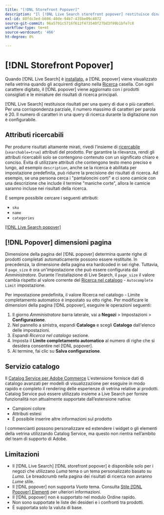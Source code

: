 ```yaml
---
title: "[!DNL Storefront Popover]"
description: "Il [!DNL Live Search storefront popover] restituisce dinamicamente prodotti e miniature suggeriti."
exl-id: 88fdc3ed-b606-40de-94b7-435be09c4072
source-git-commit: 96a5791c5716f612f473540f27bd3f99b1bfe7c8
workflow-type: tm+mt
source-wordcount: '466'
ht-degree: 0%

---
```


# [!DNL Storefront Popover]

Quando [!DNL Live Search] è [installato](install.md), a [!DNL popover] viene visualizzato nella vetrina quando gli acquirenti digitano nella [Ricerca](https://experienceleague.adobe.com/docs/commerce-admin/catalog/catalog/search/search.html#quick-search) casella. Con ogni carattere digitato, il [!DNL popover] viene aggiornato con i prodotti consigliati e le miniature dei risultati di ricerca principali.

[!DNL Live Search] restituisce risultati per una query di due o più caratteri. Per una corrispondenza parziale, il numero massimo di caratteri per parola è 20. Il numero di caratteri in una query di ricerca durante la digitazione non è configurabile.

## Attributi ricercabili

Per produrre risultati altamente mirati, rivedi l’insieme di [ricercabile](https://experienceleague.adobe.com/docs/commerce-admin/catalog/product-attributes/product-attributes.html) (`searchable=true`) attributi del prodotto. Per garantire la rilevanza, rendi gli attributi ricercabili solo se contengono contenuto con un significato chiaro e conciso. Evita di utilizzare attributi che contengono testo meno preciso e lungo, ad esempio `description`, anche se la ricerca è abilitata per impostazione predefinita, può ridurre la precisione dei risultati di ricerca. Ad esempio, se una persona cerca i &quot;pantaloncini corti&quot; e ci sono camicie con una descrizione che include il termine &quot;maniche corte&quot;, allora le camicie saranno incluse nei risultati della ricerca.

È sempre possibile cercare i seguenti attributi:

* `sku`
* `name`
* `categories`

[[!DNL Live Search popover]](assets/storefront-search-as-you-type.png)

## [!DNL Popover] dimensioni pagina

Dimensione della pagina del [!DNL popover] determina quante righe di prodotti completati automaticamente possono essere restituite. In precedenza, la dimensione della pagina era hardcoded in sei righe. Tuttavia, il `page_size` è ora un&#39;impostazione che può essere configurata dal *Amministratore*. Durante l’installazione di Live Search, il `page_size` il valore cambia rispetto al valore corrente del [Ricerca nel catalogo](https://experienceleague.adobe.com/docs/commerce-admin/config/catalog/catalog.html) - `Autocomplete Limit` impostazione.

Per impostazione predefinita, il valore Ricerca nel catalogo - Limite completamento automatico è impostato su otto righe. Per modificare le dimensioni della pagina [!DNL popover], eseguire le operazioni seguenti:

1. Il giorno *Amministratore* barra laterale, vai a **Negozi** > Impostazioni > **Configurazione**.
1. Nel pannello a sinistra, espandi **Catalogo** e scegli **Catalogo** dall&#39;elenco delle impostazioni.
1. Espandi *Ricerca nel catalogo* sezione.
1. Imposta il **Limite completamento automatico** al numero di righe che si desidera consentire nel [!DNL popover].
1. Al termine, fai clic su **Salva configurazione**.

## Servizio catalogo

Il [Catalog Service per Adobe Commerce](../catalog-service/overview.md) L&#39;estensione fornisce dati di catalogo avanzati per modelli di visualizzazione per eseguire in modo rapido e completo il rendering delle esperienze di vetrina relative ai prodotti. Catalog Service può essere utilizzato insieme a Live Search per fornire funzionalità non attualmente supportate dall’estensione nativa:

* Campioni colore
* Attributi estesi
* È possibile inserire altre informazioni sul prodotto

I commercianti possono personalizzare ed estendere i widget o gli elementi della vetrina utilizzando Catalog Service, ma questo non rientra nell’ambito del team di supporto di Adobe.

## Limitazioni

* Il [!DNL Live Search] [!DNL storefront popover] è disponibile solo per i negozi che utilizzano *Luma* tema o un tema personalizzato basato su *Luma*. Le breadcrumb nella pagina dei risultati di ricerca non avranno *Lume* stile.
* Il [!DNL popover] non supporta *Vuoto* tema. Consulta [Stile [!DNL Popover] Elementi](storefront-popover-styling.md) per ulteriori informazioni.
* Il [!DNL popover] non è supportato nel modulo Ordine rapido.
* Non sono supportate le liste dei desideri e i confronti tra prodotti.
* È supportata solo la valuta di base.
